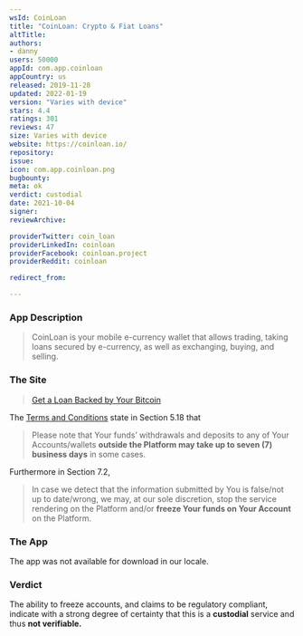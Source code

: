 ```yaml
---
wsId: CoinLoan
title: "CoinLoan: Сrypto & Fiat Loans"
altTitle: 
authors:
- danny
users: 50000
appId: com.app.coinloan
appCountry: us
released: 2019-11-28
updated: 2022-01-19
version: "Varies with device"
stars: 4.4
ratings: 301
reviews: 47
size: Varies with device
website: https://coinloan.io/
repository: 
issue: 
icon: com.app.coinloan.png
bugbounty: 
meta: ok
verdict: custodial
date: 2021-10-04
signer: 
reviewArchive:

providerTwitter: coin_loan
providerLinkedIn: coinloan
providerFacebook: coinloan.project
providerReddit: coinloan

redirect_from:

---
```


### App Description

> CoinLoan is your mobile e-currency wallet that allows trading, taking loans secured by e-currency, as well as exchanging, buying, and selling.

### The Site

> [Get a Loan Backed by Your Bitcoin](https://coinloan.io/crypto-backed-loans/bitcoin-loan/)

The [Terms and Conditions](https://coinloan.io/terms-and-conditions/) state in Section 5.18 that

> Please note that Your funds’ withdrawals and deposits to any of Your Accounts/wallets **outside the Platform may take up to seven (7) business days** in some cases. 

Furthermore in Section 7.2, 

> In case we detect that the information submitted by You is false/not up to date/wrong, we may, at our sole discretion, stop the service rendering on the Platform and/or **freeze Your funds on Your Account** on the Platform.

### The App

The app was not available for download in our locale. 

### Verdict

The ability to freeze accounts, and claims to be regulatory compliant, indicate with a strong degree of certainty that this is a **custodial** service and thus **not verifiable.**

